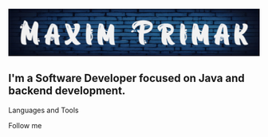 ![Header](https://github.com/Maxim2710/Maxim2710/blob/main/assets/header.png)

## I'm a Software Developer focused on Java and backend development.

Languages and Tools

Follow me